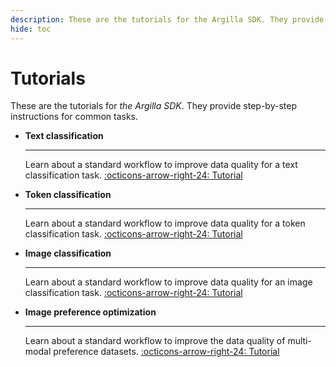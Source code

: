 ```yaml
---
description: These are the tutorials for the Argilla SDK. They provide step-by-step instructions for common tasks.
hide: toc
---
```



# Tutorials

These are the tutorials for *the Argilla SDK*. They provide step-by-step instructions for common tasks.

<div class="grid cards" markdown>

-   __Text classification__

    ---

    Learn about a standard workflow to improve data quality for a text classification task.
    [:octicons-arrow-right-24: Tutorial](text_classification.ipynb)

-   __Token classification__

    ---

    Learn about a standard workflow to improve data quality for a token classification task.
    [:octicons-arrow-right-24: Tutorial](token_classification.ipynb)


-   __Image classification__

    ---

    Learn about a standard workflow to improve data quality for an image classification task.
    [:octicons-arrow-right-24: Tutorial](image_classification.ipynb)

-   __Image preference optimization__

    ---

    Learn about a standard workflow to improve the data quality of multi-modal preference datasets.
    [:octicons-arrow-right-24: Tutorial](image_preference.ipynb)

</div>
